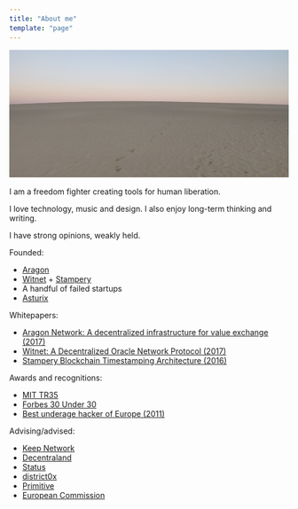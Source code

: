 ```yaml
---
title: "About me"
template: "page"
---
```


![The way forward](/media/sand.jpg)

I am a freedom fighter creating tools for human liberation.

I love technology, music and design. I also enjoy long-term thinking and writing.

I have strong opinions, weakly held.

Founded:
- [Aragon](https://aragon.org)
- [Witnet](https://witnet.io) + [Stampery](https://stampery.com)
- A handful of failed startups
- [Asturix](https://en.wikipedia.org/wiki/Asturix)

Whitepapers:
- [Aragon Network: A decentralized infrastructure for value exchange (2017)](https://github.com/aragon/whitepaper/raw/v1/Aragon%20Whitepaper.pdf)
- [Witnet: A Decentralized Oracle Network Protocol (2017)](https://arxiv.org/abs/1711.09756)
- [Stampery Blockchain Timestamping Architecture (2016)](https://arxiv.org/abs/1711.04709)

Awards and recognitions:
- [MIT TR35](https://www.innovatorsunder35.com/the-list/luis-cuende/)
- [Forbes 30 Under 30](http://www.forbes.com/30-under-30-europe-2016/technology/)
- [Best underage hacker of Europe (2011)](https://blog.hackfwd.com/post/10517597027/hacknow-winner-luis-iván-cuende)


Advising/advised:
- [Keep Network](https://keep.network)
- [Decentraland](https://decentraland.org)
- [Status](https://status.im)
- [district0x](https://district0x.io)
- [Primitive](http://primitive.io)
- [European Commission](http://ec.europa.eu/transparency/regexpert/index.cfm?do=memberDetail.memberDetail&memberID=44682&orig=group)